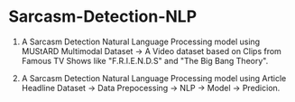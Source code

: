 # Sarcasm-Detection-NLP
1. A Sarcasm Detection Natural Language Processing model using MUStARD Multimodal Dataset -> A Video dataset based on Clips from Famous TV Shows like "F.R.I.E.N.D.S" and "The Big Bang Theory".

2. A Sarcasm Detection Natural Language Processing model using Article Headline Dataset -> Data Prepocessing -> NLP -> Model -> Predicion.
